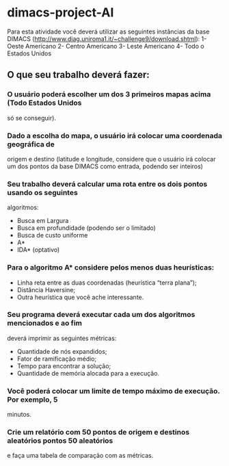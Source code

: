 # dimacs-project-AI
Para esta atividade você deverá utilizar as seguintes instâncias da base DIMACS
(http://www.diag.uniroma1.it/~challenge9/download.shtml):
1- Oeste Americano
2- Centro Americano
3- Leste Americano
4- Todo o Estados Unidos
## O que seu trabalho deverá fazer:
### O usuário poderá escolher um dos 3 primeiros mapas acima (Todo Estados Unidos
só se conseguir).
### Dado a escolha do mapa, o usuário irá colocar uma coordenada geográfica de
origem e destino (latitude e longitude, considere que o usuário irá colocar um dos
pontos da base DIMACS como entrada, podendo ser inteiros)
### Seu trabalho deverá calcular uma rota entre os dois pontos usando os seguintes
algoritmos:
 - Busca em Largura
 - Busca em profundidade (podendo ser o limitado)
 - Busca de custo uniforme
 - A*
 - IDA* (optativo)
### Para o algoritmo A* considere pelos menos duas heurísticas:
  - Linha reta entre as duas coordenadas (heurística “terra plana”);
  - Distância Haversine;
  - Outra heurística que você ache interessante.
### Seu programa deverá executar cada um dos algoritmos mencionados e ao fim
deverá imprimir as seguintes métricas:
  - Quantidade de nós expandidos;
  -  Fator de ramificação médio;
  -  Tempo para encontrar a solução;
  -  Quantidade de memória alocada para a execução.
### Você poderá colocar um limite de tempo máximo de execução. Por exemplo, 5
minutos.
### Crie um relatório com 50 pontos de origem e destinos aleatórios pontos 50 aleatórios
e faça uma tabela de comparação com as métricas.
